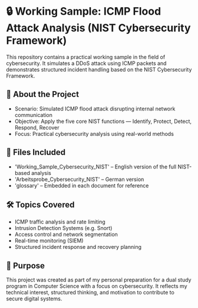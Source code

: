 # 🔒 Working Sample: ICMP Flood Attack Analysis (NIST Cybersecurity Framework)

This repository contains a practical working sample in the field of cybersecurity. It simulates a DDoS attack using ICMP packets and demonstrates structured incident handling based on the NIST Cybersecurity Framework.

## 📘 About the Project

- Scenario: Simulated ICMP flood attack disrupting internal network communication
- Objective: Apply the five core NIST functions — Identify, Protect, Detect, Respond, Recover
- Focus: Practical cybersecurity analysis using real-world methods

## 📁 Files Included

- 'Working_Sample_Cybersecurity_NIST' – English version of the full NIST-based analysis
- 'Arbeitsprobe_Cybersecurity_NIST' – German version
- 'glossary' – Embedded in each document for reference


## 🛠️ Topics Covered

- ICMP traffic analysis and rate limiting
- Intrusion Detection Systems (e.g. Snort)
- Access control and network segmentation
- Real-time monitoring (SIEM)
- Structured incident response and recovery planning

## 📌 Purpose

This project was created as part of my personal preparation for a dual study program in Computer Science with a focus on cybersecurity. It reflects my technical interest, structured thinking, and motivation to contribute to secure digital systems.


